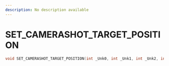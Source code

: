```yaml
---
description: No description available 
---
```


# SET_CAMERASHOT_TARGET_POSITION

```cpp
void SET_CAMERASHOT_TARGET_POSITION(int _Unk0, int _Unk1, int _Unk2, int _Unk3, int _Unk4);
```